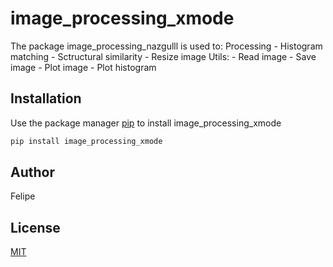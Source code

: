 # image_processing_xmode

The package image_processing_nazgulll is used to:
	Processing
		- Histogram matching
		- Sctructural similarity
		- Resize image
	Utils:
		- Read image
		- Save image
		- Plot image
		- Plot histogram

## Installation

Use the package manager [pip](https://pip.pypa.io/en/stable/) to install image_processing_xmode

```bash
pip install image_processing_xmode
```

## Author
Felipe

## License
[MIT](https://choosealicense.com/licenses/mit/)